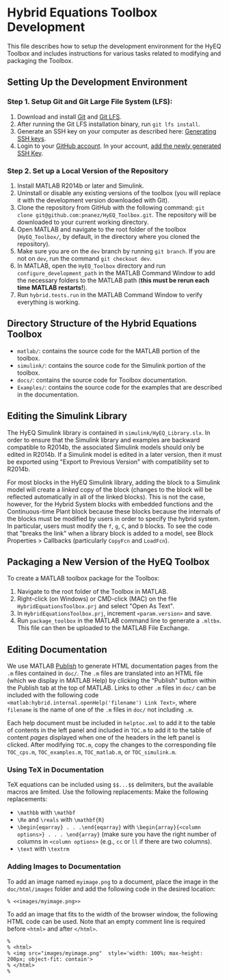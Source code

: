 # Hybrid Equations Toolbox Development

This file describes how to setup the development environment for the HyEQ Toolbox
and includes instructions for various tasks related to modifying and packaging
the Toolbox.

## Setting Up the Development Environment

### Step 1. Setup Git and Git Large File System (LFS):
1. Download and install [Git](https://git-scm.com/downloads) and [Git LFS](https://git-lfs.github.com/). 
1. After running the Git LFS installation binary, run `git lfs install`. 
1. Generate an SSH key on your computer as described here: [Generating SSH keys](https://docs.github.com/en/github/authenticating-to-github/connecting-to-github-with-ssh/generating-a-new-ssh-key-and-adding-it-to-the-ssh-agent).
1. Login to your [GitHub account](https://github.com/login).
In your account, [add the newly generated SSH Key](https://github.com/settings/ssh).

### Step 2. Set up a Local Version of the Repository
1. Install MATLAB R2014b or later and Simulink.
1. Uninstall or disable any existing versions of the toolbox (you will replace it with the development version downloaded with Git).
1. Clone the repository from GitHub with the following command: `git clone git@github.com:pnanez/HyEQ_Toolbox.git`. The repository will be downloaded to your current working directory. 
1. Open MATLAB and navigate to the root folder of the toolbox (`HyEQ_Toolbox/`, by default, in the directory where you cloned the repository).
1. Make sure you are on the `dev` branch by running `git branch`. If you are not on `dev`, run the command `git checkout dev`. 
1. In MATLAB, open the `HyEQ_Toolbox` directory and run `configure_development_path` in the MATLAB Command Window to add the necessary folders to the MATLAB path (**this must be rerun each time MATLAB restarts!**).
1. Run `hybrid.tests.run` in the MATLAB Command Window to verify everything is working.

## Directory Structure of the Hybrid Equations Toolbox
* `matlab/`: contains the source code for the MATLAB portion of the toolbox. 
* `simulink/`: contains the source code for the Simulink portion of the toolbox.
* `docs/`: contains the source code for Toolbox documentation.
* `Examples/`: contains the source code for the examples that are described in the documentation.

## Editing the Simulink Library
The HyEQ Simulink library is contained in `simulink/HyEQ_Library.slx`. 
In order to ensure that the Simulink library and examples are backward compatible to R2014b, the associated Simulink models should only be edited in R2014b. If a Simulink model is edited in a later version, then it must be exported using "Export to Previous Version" with compatibility set to R2014b. 

For most blocks in the HyEQ Simulink library, adding the block to a Simulink model will create a _linked_ copy of the block (changes to the block will be reflected automatically in all of the linked blocks). This is not the case, however, for the Hybrid System blocks with embedded functions and the Continuous-time Plant block because these blocks because the internals of the blocks must be modified by users in order to specify the hybrid system. In particular, users must modify the `f`, `g`, `C`, and `D` blocks. To see the code that "breaks the link" when a library block is added to a model, see Block Properties > Callbacks (particularly `CopyFcn` and `LoadFcn`).

## Packaging a New Version of the HyEQ Toolbox
To create a MATLAB toolbox package for the Toolbox:
1. Navigate to the root folder of the Toolbox in MATLAB.
2. Right-click (on Windows) or CMD-click (MAC) on the file `HybridEquationsToolbox.prj`
and select "Open As Text". 
3. In `HybridEquationsToolbox.prj`, increment `<param.version>` and save.
4. Run `package_toolbox` in the MATLAB command line to generate a `.mltbx`. This
file can then be uploaded to the MATLAB File Exchange. 

## Editing Documentation
We use MATLAB [Publish](https://www.mathworks.com/help/matlab/matlab_prog/publishing-matlab-code.html) to generate HTML documentation pages from the `.m` files contained in `doc/`. The `.m` files are translated into an HTML file (which we display in MATLAB Help) by clicking the "Publish" button within the Publish tab at the top of MATLAB. Links to other `.m` files in `doc/` can be included with the following code `<matlab:hybrid.internal.openHelp('filename') Link Text>`, where `filename` is the name of one of the `.m` files in `doc/` not including `.m`.

Each help document must be included in `helptoc.xml` to add it to the table of contents in the left panel and included in `TOC.m` to add it to the table of content _pages_ displayed when one of the headers in the left panel is clicked. After modifying `TOC.m`, copy the changes to the corresponding file `TOC_cps.m`, `TOC_examples.m`, `TOC_matlab.m`, 
or `TOC_simulink.m`.

### Using TeX in Documentation

TeX equations can be included using ``$$...$$`` delimiters, but the available macros are limited. Use the following replacements:
Make the following replacements: 
* `\mathbb` with `\mathbf` 
* `\Re` and `\reals` with `\mathbf{R}`
* `\begin{eqarray} . . .\end{eqarray}` with `\begin{array}{<column options>} . . . \end{array}` (make sure you have the right number of columns in `<column options>` (e.g., `cc` or `ll` if there are two columns).
* `\text` with `\textrm`

### Adding Images to Documentation
To add an image named `myimage.png` to a document, place the image in the `doc/html/images` folder and add the following code in the desired location:

`% <<images/myimage.png>>`

To add an image that fits to the width of the browser window, the following HTML 
code can be used. Note that an empty comment line is required before `<html>` and after `</html>`.
```
%
% <html> 
% <img src="images/myimage.png"  style='width: 100%; max-height: 200px; object-fit: contain'> 
% </html>
%
```